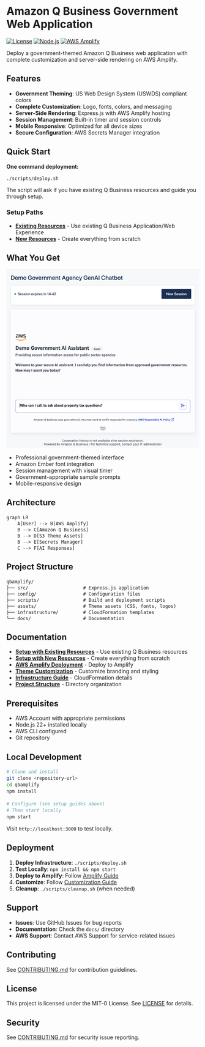 # Amazon Q Business Government Web Application

[![License](https://img.shields.io/badge/License-MIT--0-blue.svg)](LICENSE)
[![Node.js](https://img.shields.io/badge/Node.js-22+-green.svg)](https://nodejs.org/)
[![AWS Amplify](https://img.shields.io/badge/AWS-Amplify-orange.svg)](https://aws.amazon.com/amplify/)

Deploy a government-themed Amazon Q Business web application with complete customization and server-side rendering on AWS Amplify.

## Features

- **Government Theming**: US Web Design System (USWDS) compliant colors
- **Complete Customization**: Logo, fonts, colors, and messaging
- **Server-Side Rendering**: Express.js with AWS Amplify hosting
- **Session Management**: Built-in timer and session controls
- **Mobile Responsive**: Optimized for all device sizes
- **Secure Configuration**: AWS Secrets Manager integration

## Quick Start

**One command deployment:**

```bash
./scripts/deploy.sh
```

The script will ask if you have existing Q Business resources and guide you through setup.

### Setup Paths

- **[Existing Resources](docs/SETUP_EXISTING.md)** - Use existing Q Business Application/Web Experience
- **[New Resources](docs/SETUP_NEW.md)** - Create everything from scratch

## What You Get

![Government AI Assistant](docs/images/amz-q-business-embedded-themed-homepage.png)

- Professional government-themed interface
- Amazon Ember font integration
- Session management with visual timer
- Government-appropriate sample prompts
- Mobile-responsive design

## Architecture

```mermaid
graph LR
    A[User] --> B[AWS Amplify]
    B --> C[Amazon Q Business]
    B --> D[S3 Theme Assets]
    B --> E[Secrets Manager]
    C --> F[AI Responses]
```

## Project Structure

```
qbamplify/
├── src/                    # Express.js application
├── config/                 # Configuration files
├── scripts/                # Build and deployment scripts
├── assets/                 # Theme assets (CSS, fonts, logos)
├── infrastructure/         # CloudFormation templates
└── docs/                   # Documentation
```

## Documentation

- **[Setup with Existing Resources](docs/SETUP_EXISTING.md)** - Use existing Q Business resources
- **[Setup with New Resources](docs/SETUP_NEW.md)** - Create everything from scratch
- **[AWS Amplify Deployment](docs/AMPLIFY_SETUP.md)** - Deploy to Amplify
- **[Theme Customization](docs/CUSTOMIZATION.md)** - Customize branding and styling
- **[Infrastructure Guide](docs/INFRASTRUCTURE.md)** - CloudFormation details
- **[Project Structure](docs/PROJECT_STRUCTURE.md)** - Directory organization

## Prerequisites

- AWS Account with appropriate permissions
- Node.js 22+ installed locally
- AWS CLI configured
- Git repository

## Local Development

```bash
# Clone and install
git clone <repository-url>
cd qbamplify
npm install

# Configure (see setup guides above)
# Then start locally
npm start
```

Visit `http://localhost:3000` to test locally.

## Deployment

1. **Deploy Infrastructure**: `./scripts/deploy.sh`
2. **Test Locally**: `npm install && npm start`
3. **Deploy to Amplify**: Follow [Amplify Guide](docs/AMPLIFY_SETUP.md)
4. **Customize**: Follow [Customization Guide](docs/CUSTOMIZATION.md)
5. **Cleanup**: `./scripts/cleanup.sh` (when needed)

## Support

- **Issues**: Use GitHub Issues for bug reports
- **Documentation**: Check the `docs/` directory
- **AWS Support**: Contact AWS Support for service-related issues

## Contributing

See [CONTRIBUTING.md](CONTRIBUTING.md) for contribution guidelines.

## License

This project is licensed under the MIT-0 License. See [LICENSE](LICENSE) for details.

## Security

See [CONTRIBUTING.md](CONTRIBUTING.md#security-issue-notifications) for security issue reporting.